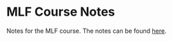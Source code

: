 # MLF Course Notes

Notes for the MLF course. The notes can be found [here](https://bsc-iitm.github.io/machine-learning-foundations/site).
